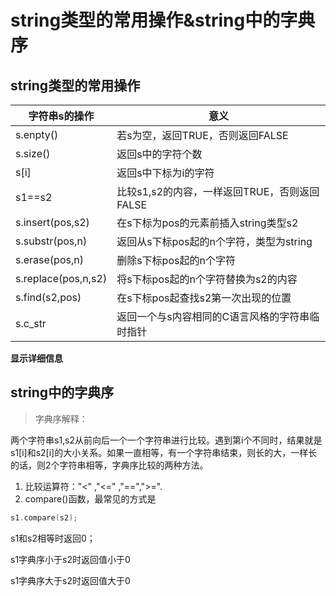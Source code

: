 # string类型的常用操作&string中的字典序

## string类型的常用操作

| 字符串s的操作       | 意义                                           |
| ------------------- | ---------------------------------------------- |
| s.enpty()           | 若s为空，返回TRUE，否则返回FALSE               |
| s.size()            | 返回s中的字符个数                              |
| s[i]                | 返回s中下标为i的字符                           |
| s1==s2              | 比较s1,s2的内容，一样返回TRUE，否则返回FALSE   |
| s.insert(pos,s2)    | 在s下标为pos的元素前插入string类型s2           |
| s.substr(pos,n)     | 返回从s下标pos起的n个字符，类型为string        |
| s.erase(pos,n)      | 删除s下标pos起的n个字符                        |
| s.replace(pos,n,s2) | 将s下标pos起的n个字符替换为s2的内容            |
| s.find(s2,pos)      | 在s下标pos起查找s2第一次出现的位置             |
| s.c_str             | 返回一个与s内容相同的C语言风格的字符串临时指针 |

**显示详细信息**

## string中的字典序

> 字典序解释：

两个字符串s1,s2从前向后一个一个字符串进行比较。遇到第i个不同时，结果就是s1[i]和s2[i]的大小关系。如果一直相等，有一个字符串结束，则长的大，一样长的话，则2个字符串相等，字典序比较的两种方法。

1. 比较运算符："<" ,"<=" ,"==",">=".
2. compare()函数，最常见的方式是

```c
s1.compare(s2);
```

s1和s2相等时返回0；

s1字典序小于s2时返回值小于0

s1字典序大于s2时返回值大于0
